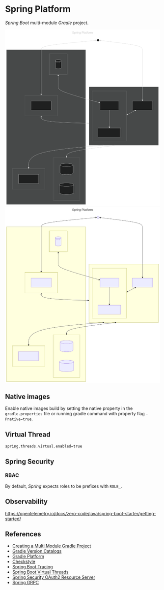 # Spring Platform
_Spring Boot_ multi-module _Gradle_ project.

![System Architecture Dark](./docs/images/system-architecture-dark.svg#gh-dark-mode-only)
![System Architecture Light](./docs/images/system-architecture-light.svg#gh-light-mode-only)

## Native images
Enable native images build by setting the native property in the `gradle.properties` file 
or running gradle command with property flag `-Pnative=true`.

## Virtual Thread
```properties
spring.threads.virtual.enabled=true
```

## Spring Security
### RBAC
By default, _Spring_ expects roles to be prefixes with `ROLE_`.

## Observability
https://opentelemetry.io/docs/zero-code/java/spring-boot-starter/getting-started/

## References
- [Creating a Multi Module Gradle Project](https://spring.io/guides/gs/multi-module)
- [Gradle Version Catalogs](https://docs.gradle.org/current/userguide/version_catalogs.html)
- [Gradle Platform](https://docs.gradle.org/current/userguide/platforms.html)
- [Checkstyle](https://checkstyle.org/)
- [Spring Boot Tracing](https://docs.spring.io/spring-boot/reference/actuator/tracing.html#actuator.micrometer-tracing.tracer-implementations.otel-otlp)
- [Spring Boot Virtual Threads](https://docs.spring.io/spring-boot/reference/features/spring-application.html#features.spring-application.virtual-threads)
- [Spring Security OAuth2 Resource Server](https://docs.spring.io/spring-security/reference/servlet/oauth2/resource-server/index.html)
- [Spring GRPC](https://docs.spring.io/spring-grpc/reference/index.html)
